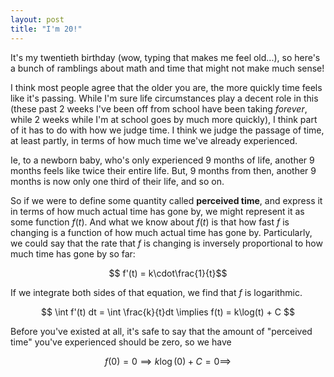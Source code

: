 ```yaml
---
layout: post
title: "I'm 20!"
---
```


It's my twentieth birthday (wow, typing that makes me feel old...), so here's a bunch of ramblings about math and time that might not make much sense!

I think most people agree that the older you are, the more quickly time feels like it's passing. While I'm sure life circumstances play a decent role in this (these past 2 weeks I've been off from school have been taking _forever_, while 2 weeks while I'm at school goes by much more quickly), I think part of it has to do with how we judge time. I think we judge the passage of time, at least partly, in terms of how much time we've already experienced.

Ie, to a newborn baby, who's only experienced 9 months of life, another 9 months feels like twice their entire life. But, 9 months from then, another 9 months is now only one third of their life, and so on.

So if we were to define some quantity called **perceived time**, and express it in terms of how much actual time has gone by, we might represent it as some function $f(t)$. And what we know about $f(t)$ is that how fast $f$ is changing is a function of how much actual time has gone by. Particularly, we could say that the rate that $f$ is changing is inversely proportional to how much time has gone by so far:

$$ f'(t) = k\cdot\frac{1}{t}$$

If we integrate both sides of that equation, we find that $f$ is logarithmic.

$$ \int f'(t) dt = \int \frac{k}{t}dt \implies f(t) = k\log(t) + C $$

Before you've existed at all, it's safe to say that the amount of "perceived time" you've experienced should be zero, so we have

$$ f(0) = 0 \implies k\log(0) + C = 0 \implies $$
